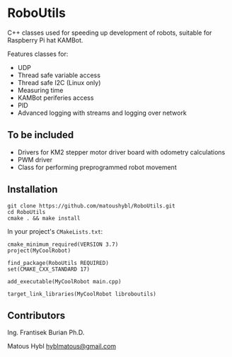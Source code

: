 RoboUtils
=========
C++ classes used for speeding up development of robots, suitable for Raspberry Pi hat KAMBot.

Features classes for:
* UDP
* Thread safe variable access
* Thread safe I2C (Linux only)
* Measuring time
* KAMBot periferies access
* PID
* Advanced logging with streams and logging over network

## To be included
* Drivers for KM2 stepper motor driver board with odometry calculations
* PWM driver
* Class for performing preprogrammed robot movement

## Installation

```
git clone https://github.com/matoushybl/RoboUtils.git
cd RoboUtils
cmake . && make install
```

In your project's `CMakeLists.txt`:
```
cmake_minimum_required(VERSION 3.7)
project(MyCoolRobot)

find_package(RoboUtils REQUIRED)
set(CMAKE_CXX_STANDARD 17)

add_executable(MyCoolRobot main.cpp)

target_link_libraries(MyCoolRobot libroboutils)
```

## Contributors
Ing. Frantisek Burian Ph.D.

Matous Hybl [hyblmatous@gmail.com](mailto:hyblmatous@gmail.com)
